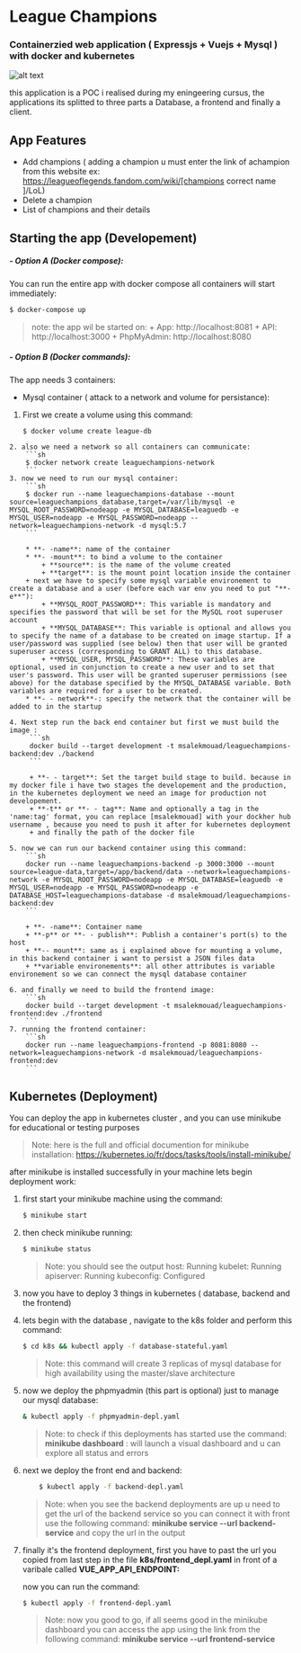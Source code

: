 # League Champions 
### Containerzied web application ( Expressjs + Vuejs + Mysql ) with docker and kubernetes

![alt text](https://i.ibb.co/9r1wwmn/app-screen.png "League Champions")

this application is a POC i realised during my eningeering cursus, the applications its splitted to three parts a Database, a frontend and finally a client.

## App Features

- Add champions ( adding a champion u must enter the link of achampion from this website ex: https://leagueoflegends.fandom.com/wiki/[champions correct name ]/LoL)
- Delete a champion
- List of champions and their details

## Starting the app (Developement)

##### - Option A (Docker compose):

You can run the entire app with docker compose all containers will start immediately:


```sh
$ docker-compose up
```
> note: the app wil be started on:
    + App:  http://localhost:8081
    + API:  http://localhost:3000
    + PhpMyAdmin:  http://localhost:8080

##### - Option B (Docker commands):

The app needs 3 containers:
   +  Mysql container ( attack to a network and volume for persistance):
   1. First we create a volume using this command:
        ```sh
        $ docker volume create league-db
        ```
    2. also we need a network so all containers can communicate:
        ```sh
        $ docker network create leaguechampions-network
        ```
    3. now we need to run our mysql container:
        ```sh
        $ docker run --name leaguechampions-database --mount source=leaguechampions_database,target=/var/lib/mysql -e MYSQL_ROOT_PASSWORD=nodeapp -e MYSQL_DATABASE=leaguedb -e MYSQL_USER=nodeapp -e MYSQL_PASSWORD=nodeapp --network=leaguechampions-network -d mysql:5.7
        ```
       
        * **- -name**: name of the container
        * **- -mount**: to bind a volume to the container
            + **source**: is the name of the volume created
            + **target**: is the mount point location inside the container
        + next we have to specify some mysql variable environement to create a database and a user (before each var env you need to put "**-e**"):
            + **MYSQL_ROOT_PASSWORD**: This variable is mandatory and specifies the password that will be set for the MySQL root superuser account
            + **MYSQL_DATABASE**: This variable is optional and allows you to specify the name of a database to be created on image startup. If a user/password was supplied (see below) then that user will be granted superuser access (corresponding to GRANT ALL) to this database.
            + **MYSQL_USER, MYSQL_PASSWORD**: These variables are optional, used in conjunction to create a new user and to set that user's password. This user will be granted superuser permissions (see above) for the database specified by the MYSQL_DATABASE variable. Both variables are required for a user to be created.
        * **- - network**-: specify the network that the container will be added to in the startup
        
    4. Next step run the back end container but first we must build the image :
         ```sh
         docker build --target development -t msalekmouad/leaguechampions-backend:dev ./backend
         ```
       
         + **- - target**: Set the target build stage to build. because in my docker file i have two stages the developement and the production, in the kubernetes deployment we need an image for production not developement.
         + **-t** or **- - tag**: Name and optionally a tag in the 'name:tag' format, you can replace [msalekmouad] with your dockher hub username , because you need to push it after for kubernetes deployment
         + and finally the path of the docker file
    
    5. now we can run our backend container using this command:
        ```sh
        docker run --name leaguechampions-backend -p 3000:3000 --mount source=league-data,target=/app/backend/data --network=leaguechampions-network -e MYSQL_ROOT_PASSWORD=nodeapp -e MYSQL_DATABASE=leaguedb -e MYSQL_USER=nodeapp -e MYSQL_PASSWORD=nodeapp -e DATABASE_HOST=leaguechampions-database -d msalekmouad/leaguechampions-backend:dev
        ```
        
        + **- -name**: Container name
        + **-p** or **- - publish**: Publish a container's port(s) to the host
        + **-- mount**: same as i explained above for mounting a volume, in this backend container i want to persist a JSON files data
        + **variable environements**: all other attributes is variable environement so we can connect the mysql database container
    
    6. and finally we need to build the frontend image:
        ```sh
        docker build --target development -t msalekmouad/leaguechampions-frontend:dev ./frontend
        ```
    7. running the frontend container:
        ```sh
        docker run --name leaguechampions-frontend -p 8081:8080 --network=leaguechampions-network -d msalekmouad/leaguechampions-frontend:dev
        ```



## Kubernetes (Deployment)

You can deploy the app in kubernetes cluster , and you can use minikube for educational or testing purposes
> Note: here is the full and official documention for minikube installation: https://kubernetes.io/fr/docs/tasks/tools/install-minikube/

after minikube is installed successfully in your machine lets begin deployment work:

1. first start your minikube machine using the command:
    ```sh
    $ minikube start
    ```
2. then check minikube running:
    ```sh
    $ minikube status
    ```
    > Note: you should see the output
    host: Running
    kubelet: Running
    apiserver: Running
    kubeconfig: Configured

3. now you have to deploy 3 things in kubernetes ( database, backend and the frontend)
4.  lets begin with the database , navigate to the k8s folder and perform this command:
    ```sh
    $ cd k8s && kubectl apply -f database-stateful.yaml
    ```

    > Note: this command will create 3 replicas of mysql database for high availability using the master/slave architecture
    
5. now we deploy the phpmyadmin (this part is optional) just to manage our mysql database:
    ```sh
    & kubectl apply -f phpmyadmin-depl.yaml
    ```
    
    > Note: to check if this deployments has started use the command:
        **minikube dashboard** : will launch a visual dashboard and u can explore all status and errors
        
6. next we deploy the front end and backend:
    ```sh
        $ kubectl apply -f backend-depl.yaml
    ```
    
    > Note: when you see the backend deployments are up u need to get the url of the backend service so you can connect it with front
    use the following command: **minikube service --url backend-service**
    and copy the url in the output
    
7. finally it's the frontend deployment, first you have to past the url you copied from last step in the file **k8s/frontend_depl.yaml** in front of a varibale called **VUE_APP_API_ENDPOINT:**
    
    now you can run the command:
    ```sh
    $ kubectl apply -f frontend-depl.yaml
    ```
    
    >Note: now you good to go, if all seems good in the minikube dashboard you can access the app using the link from the following command: **minikube service --url frontend-service**
    





